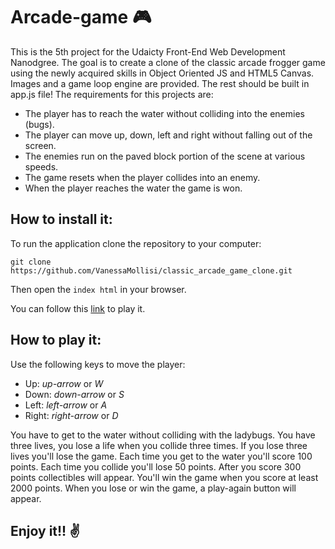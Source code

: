 # Arcade-game :video_game:

This is the 5th project for the Udaicty Front-End Web Development Nanodgree. The goal is to create a clone of the classic arcade frogger game using the newly acquired skills in Object Oriented JS and HTML5 Canvas. Images and a game loop engine are provided. The rest should be built in app.js file! The requirements for this projects are:

- The player has to reach the water without colliding into the enemies (bugs).
- The player can move up, down, left and right without falling out of the screen.
- The enemies run on the paved block portion of the scene at various speeds.
- The game resets when the player collides into an enemy.
- When the player reaches the water the game is won.

## How to install it:

To run the application clone the repository to your computer:

```git clone https://github.com/VanessaMollisi/classic_arcade_game_clone.git```

Then open the `index html` in your browser.

You can follow this [link](https://vanessamollisi.github.io/classic_arcade_game_clone/) to play it.

## How to play it:

Use the following keys to move the player:

- Up: *up-arrow* or *W*
- Down: *down-arrow* or *S*
- Left: *left-arrow* or *A*
- Right: *right-arrow* or *D*

You have to get to the water without colliding with the ladybugs. You have three lives, you lose a life when you collide three times. If you lose three lives you'll lose the game. Each time you get to the water you'll score 100 points. Each time you collide you'll lose 50 points. After you score 300 points collectibles will appear. You'll win the game when you score at least 2000 points. When you lose or win the game, a play-again button will appear.

## Enjoy it!! :v:
